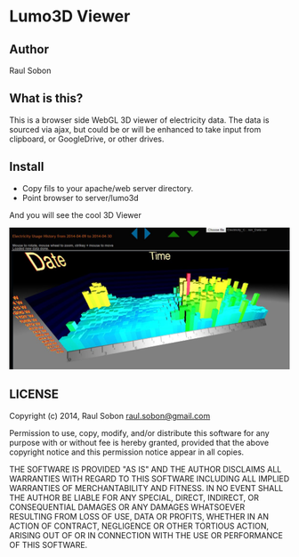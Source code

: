 Lumo3D Viewer
=============

## Author
Raul Sobon

## What is this?
This is a browser side WebGL 3D viewer of electricity data.
The data is sourced via ajax, but could be or will be enhanced
to take input from clipboard, or GoogleDrive, or other drives.

## Install
  * Copy fils to your apache/web server directory.
  * Point browser to server/lumo3d

And you will see the cool 3D Viewer

![alt text](screen.jpg "Screen")



## LICENSE

Copyright (c) 2014, Raul Sobon <raul.sobon@gmail.com>

Permission to use, copy, modify, and/or distribute this software for any
purpose with or without fee is hereby granted, provided that the above
copyright notice and this permission notice appear in all copies.

THE SOFTWARE IS PROVIDED "AS IS" AND THE AUTHOR DISCLAIMS ALL WARRANTIES
WITH REGARD TO THIS SOFTWARE INCLUDING ALL IMPLIED WARRANTIES OF
MERCHANTABILITY AND FITNESS. IN NO EVENT SHALL THE AUTHOR BE LIABLE FOR
ANY SPECIAL, DIRECT, INDIRECT, OR CONSEQUENTIAL DAMAGES OR ANY DAMAGES
WHATSOEVER RESULTING FROM LOSS OF USE, DATA OR PROFITS, WHETHER IN AN
ACTION OF CONTRACT, NEGLIGENCE OR OTHER TORTIOUS ACTION, ARISING OUT OF
OR IN CONNECTION WITH THE USE OR PERFORMANCE OF THIS SOFTWARE.

